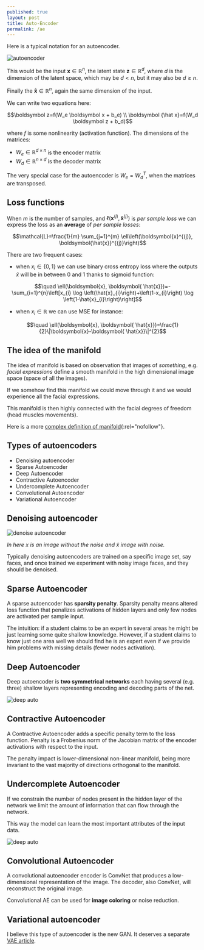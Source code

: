 ```yaml
---
published: true
layout: post
title: Auto-Encoder
permalink: /ae
---
```

 
Here is a typical notation for an autoencoder.
 
![autoencoder](/images/2021/04/ae.png)
 
This would be the input $\boldsymbol x \in \mathbb R^n$, the latent state $\boldsymbol z \in \mathbb R^d$, where $d$ is the dimension of the latent space, which may be $d \lt n$, but it may also be $d \ge n$.
 
Finally the $\boldsymbol {\hat x} \in \mathbb R^n$, again the same dimension of the input. 
 
We can write two equations here:
 
$$\boldsymbol z=f(W_e \boldsymbol x + b_e) \\ \boldsymbol {\hat x}=f(W_d \boldsymbol z + b_d)$$
 
where $f$ is some nonlinearity (activation function).
The dimensions of the matrices:
 
* $W_e \in \mathbb R^{d \times n}$ is the encoder matrix
* $W_d \in \mathbb R^{n \times d}$ is the decoder matrix
 
 
The very special case for the autoencoder is $W_e = W_d^T,$ when the matrices are transposed.
 
## Loss functions
 
When $m$ is the number of samples, and $\ell(\boldsymbol{x}^{(j)}, \boldsymbol{ \hat x}^{(j)} )$ is _per sample loss_ we can express the loss as an **average** of _per sample losses_:
 
$$\mathcal{L}=\frac{1}{m} \sum_{j=1}^{m} \ell\left(\boldsymbol{x}^{(j)}, \boldsymbol{\hat{x}}^{(j)}\right)$$
 
There are two frequent cases:
 
* when $x_{i} \in \{0,1\}$ we can use binary cross entropy loss where the outputs $\hat x$ will be in between 0 and 1 thanks to sigmoid function:
 
$$\quad \ell(\boldsymbol{x}, \boldsymbol{ \hat{x}})=-\sum_{i=1}^{n}\left[x_{i} \log \left(\hat{x}_{i}\right)+\left(1-x_{i}\right) \log \left(1-\hat{x}_{i}\right)\right]$$
 
* when $x_i \in \mathbb R$ we can use MSE for instance:
 
$$\quad \ell(\boldsymbol{x}, \boldsymbol{ \hat{x}})=\frac{1}{2}\|\boldsymbol{x}-\boldsymbol{ \hat{x}}\|^{2}$$
 
## The idea of the manifold
 
The idea of manifold is based on observation that  images of *something*, e.g. _facial expressions_ define a smooth manifold in the high dimensional image space (space of all the images).
 
If we somehow find this manifold we could move through it and we would experience all the facial expressions.
 
This manifold is then highly connected with the facial degrees of freedom (head muscles movements).
 
Here is a more [complex definition of manifold](https://en.wikipedia.org/wiki/Manifold){:rel="nofollow"}.
 
## Types of autoencoders
 
* Denoising autoencoder
* Sparse Autoencoder
* Deep Autoencoder
* Contractive Autoencoder
* Undercomplete Autoencoder
* Convolutional Autoencoder
* Variational Autoencoder
 
## Denoising autoencoder
 
![denoise autoencoder](/images/2021/04/denoising-ae.png)
 
_In here $x$ is an image without the noise and $\tilde x$ image with noise._
 
Typically denoising autoencoders are trained on a specific image set, say faces, and once trained we experiment with noisy image faces, and they should be denoised.
 
## Sparse Autoencoder
 
A sparse autoencoder has **sparsity penalty**. Sparsity penalty means altered loss function that penalizes activations of hidden layers and only few nodes are activated per sample input.
 
The intuition: if a student claims to be an expert in several areas he might be just learning some quite shallow knowledge. However, if a student claims to know just one area well we should find he is an expert even if we provide him problems with missing details (fewer nodes activation).
 
 
## Deep Autoencoder
 
Deep autoencoder is **two symmetrical networks** each having several (e.g. three) shallow layers representing encoding and decoding parts of the net.
 
![deep auto](/images/2021/04/deepautoencoder.png)
 
## Contractive Autoencoder
 
A Contractive Autoencoder adds a specific penalty term to the loss function. Penalty is a Frobenius norm of the Jacobian matrix of the encoder activations with respect to the input.
 
The penalty impact is lower-dimensional non-linear manifold, being more invariant to the vast majority of directions orthogonal to the manifold.
 
## Undercomplete Autoencoder
 
If we constrain the number of nodes present in the hidden layer of the network we limit the amount of information that can flow through the network. 
 
This way the model can learn the most important attributes of the input data.
 
![deep auto](/images/2021/04/undercomplete-autoencoder.png)
 
 
## Convolutional Autoencoder
 
A convolutional autoencoder encoder is ConvNet that produces a low-dimensional representation of the image. The decoder, also ConvNet, will reconstruct the original image.
 
Convolutional AE can be used for **image coloring** or noise reduction.
 
## Variational autoencoder
 
I believe this type of autoencoder is the new GAN. It deserves a separate [VAE article](/vae).
 
 
 
 

